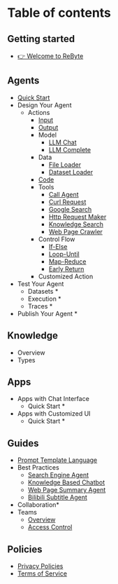 # Table of contents

## Getting started

* [👉 Welcome to ReByte](getting-started/welcome-to-rebyte.md)

## Agents
* [Quick Start](agents/quick-start.md)
* Design Your Agent
  * Actions
    * [Input](agents/design-your-agent/actions/input.md)
    * [Output](agents/design-your-agent/actions/output.md)
    * Model
      * [LLM Chat](agents/design-your-agent/actions/model/language-model-chat.md)
      * [LLM Complete](agents/design-your-agent/actions/model/language-model-completion.md)
    * Data
      * [File Loader](agents/design-your-agent/actions/data/file-loader.md)
      * [Dataset Loader](agents/design-your-agent/actions/data/dataset-loader.md)
    * [Code]()
    * Tools
      * [Call Agent](agents/design-your-agent/actions/tools/call-agent.md)
      * [Curl Request](agents/design-your-agent/actions/tools/curl-request.md)
      * [Google Search](agents/design-your-agent/actions/tools/google-search.md)
      * [Http Request Maker](agents/design-your-agent/actions/tools/http-request-maker.md)
      * [Knowledge Search](agents/design-your-agent/actions/tools/knowledge-search.md)
      * [Web Page Crawler](agents/design-your-agent/actions/tools/web-page-crawler.md)
    * Control Flow
      * [If-Else](agents/design-your-agent/actions/control-flow/if-else.md)
      * [Loop-Until](agents/design-your-agent/actions/control-flow/loop-until.md)
      * [Map-Reduce](agents/design-your-agent/actions/control-flow/map-reduce.md)
      * [Early Return](agents/design-your-agent/actions/control-flow/early-return.md)
    * Customized Action
* Test Your Agent
  * Datasets *
  * Execution * 
  * Traces *
* Publish Your Agent *

## Knowledge
* Overview
* Types

## Apps
* Apps with Chat Interface 
  * Quick Start *
* Apps with Customized UI
  * Quick Start *

## Guides

* [Prompt Template Language](guides/prompt-template-language.md)
* Best Practices
  * [Search Engine Agent](guides/best-practices/search-engine-agent.md)
  * [Knowledge Based Chatbot](guides/best-practices/knowledge-based-chatbot.md)
  * [Web Page Summary Agent](guides/best-practices/web-page-summary-agent.md)
  * [Bilibili Subtitle Agent](guides/best-practices/bilibili-subtitle-agent.md)
* Collaboration*
* Teams
  * [Overview](guides/teams/overview.md)
  * [Access Control](guides/teams/access-control.md)

## Policies
* [Privacy Policies](Policies/privacy-policies.md)
* [Terms of Service](Policies/terms-of-service.md)